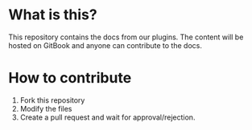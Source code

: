 # What is this?
This repository contains the docs from our plugins. The content will be hosted on GitBook and anyone can contribute to the docs.

# How to contribute
1. Fork this repository
2. Modify the files
3. Create a pull request and wait for approval/rejection.
